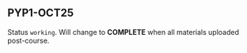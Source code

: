 ## PYP1-OCT25

Status `working`. Will change to **COMPLETE** when all materials uploaded post-course. 
